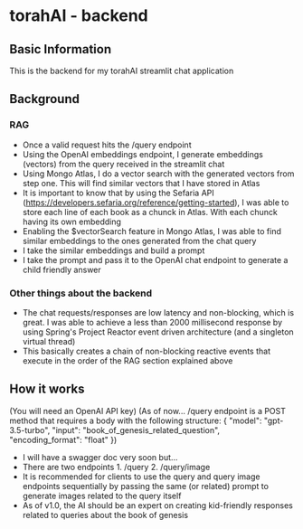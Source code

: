 # torahAI - backend

## Basic Information

This is the backend for my torahAI streamlit chat application

## Background

### RAG
  - Once a valid request hits the /query endpoint 
  - Using the OpenAI embeddings endpoint, I generate embeddings (vectors) from the query received in the streamlit chat 
  - Using Mongo Atlas, I do a vector search with the generated vectors from step one. This will find similar vectors that I have stored in Atlas
  - It is important to know that by using the Sefaria API (https://developers.sefaria.org/reference/getting-started), I was able to store each line of each book as a chunck in Atlas. With each chunck having its own embedding
  - Enabling the $vectorSearch feature in Mongo Atlas, I was able to find similar embeddings to the ones generated from the chat query
  - I take the similar embeddings and build a prompt
  - I take the prompt and pass it to the OpenAI chat endpoint to generate a child friendly answer

### Other things about the backend
  - The chat requests/responses are low latency and non-blocking, which is great. I was able to achieve a less than 2000 millisecond response by using Spring's Project Reactor event driven architecture (and a singleton virtual thread)
  - This basically creates a chain of non-blocking reactive events that execute in the order of the RAG section explained above

## How it works

(You will need an OpenAI API key)
(As of now... /query endpoint is a POST method that requires a body with the following structure:
  {
    "model": "gpt-3.5-turbo",
    "input": "book_of_genesis_related_question",
    "encoding_format": "float"
  })

  - I will have a swagger doc very soon but...
  - There are two endpoints 1. /query 2. /query/image
  - It is recommended for clients to use the query and query image endpoints sequentially by passing the same (or related) prompt to generate images related to the query itself
  - As of v1.0, the AI should be an expert on creating kid-friendly responses related to queries about the book of genesis
